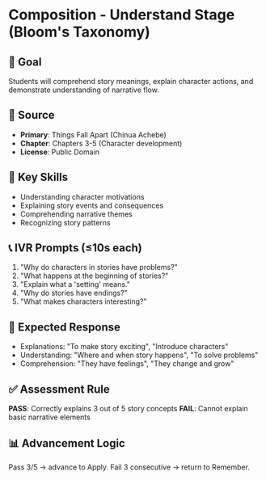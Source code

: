# Composition - Understand Stage (Bloom's Taxonomy)

## 🎯 Goal
Students will comprehend story meanings, explain character actions, and demonstrate understanding of narrative flow.

## 📖 Source
- **Primary**: Things Fall Apart (Chinua Achebe)
- **Chapter**: Chapters 3-5 (Character development)
- **License**: Public Domain

## 🧩 Key Skills
- Understanding character motivations
- Explaining story events and consequences
- Comprehending narrative themes
- Recognizing story patterns

## 📞 IVR Prompts (≤10s each)
1. "Why do characters in stories have problems?"
2. "What happens at the beginning of stories?"
3. "Explain what a 'setting' means."
4. "Why do stories have endings?"
5. "What makes characters interesting?"

## 🎤 Expected Response
- Explanations: "To make story exciting", "Introduce characters"
- Understanding: "Where and when story happens", "To solve problems"
- Comprehension: "They have feelings", "They change and grow"

## ✅ Assessment Rule
**PASS**: Correctly explains 3 out of 5 story concepts
**FAIL**: Cannot explain basic narrative elements

## 📊 Advancement Logic
Pass 3/5 → advance to Apply. Fail 3 consecutive → return to Remember.
